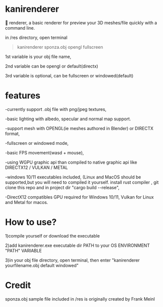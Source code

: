 # kanirenderer
🦀 renderer, a basic renderer for preview your 3D meshes/file quickly with a command line.

in /res directory, open terminal
  > kanirenderer sponza.obj opengl fullscreen

1st variable is your obj file name,

2nd variable can be opengl or default(directx)

3rd variable is optional, can be fullscreen or windowed(default)

# features
-currently support .obj file with png/jpeg textures,

-basic lighting with albedo, specular and normal map support.

-support mesh with OPENGL(ie meshes authored in Blender) or DIRECTX format,

-fullscreen or windowed mode,

-basic FPS movement(wasd + mouse),

-using WGPU graphic api than compiled to native graphic api like DIRECTX12 / VULKAN / METAL

-windows 10/11 executables included, (Linux and MacOS should be supported,but you will need to compiled it yourself. install rust compiler , git clone this repo and in project dir "cargo build --release",

-DirectX12 compatibles GPU required for Windows 10/11, Vulkan for Linux and Metal for macos.

# How to use?

  1)compile yourself or download the executable
  
  2)add kanirenderer.exe executable dir PATH to your OS ENVIRONMENT "PATH" VARIABLE
  
  3)in your obj file directory, open terminal, then enter "kanirenderer yourfilename.obj default windowed"


# Credit
sponza.obj sample file included in /res is originally created by Frank Meinl
